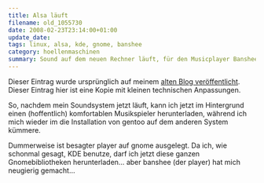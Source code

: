 ```yaml
---
title: Alsa läuft
filename: old_1055730
date: 2008-02-23T23:14:00+01:00
update_date:
tags: linux, alsa, kde, gnome, banshee
category: hoellenmaschinen
summary: Sound auf dem neuen Rechner läuft, für den Musicplayer Banshee muss ich aber einen Riesenhaufen Gnome-Bibliotheken installieren.
---
```

Dieser Eintrag wurde ursprünglich auf meinem [alten Blog veröffentlicht](https://stu.blogger.de/stories/1055730/). Dieser Eintrag hier ist eine Kopie mit kleinen technischen Anpassungen.

So, nachdem mein Soundsystem jetzt läuft, kann ich jetzt im Hintergrund einen (hoffentlich) komfortablen Musikspieler herunterladen, während ich mich wieder im die Installation von gentoo auf dem anderen System kümmere.

Dummerweise ist besagter player auf gnome ausgelegt. Da ich, wie schonmal gesagt, KDE benutze, darf ich jetzt diese ganzen Gnomebibliotheken herunterladen… aber banshee (der player) hat mich neugierig gemacht…
